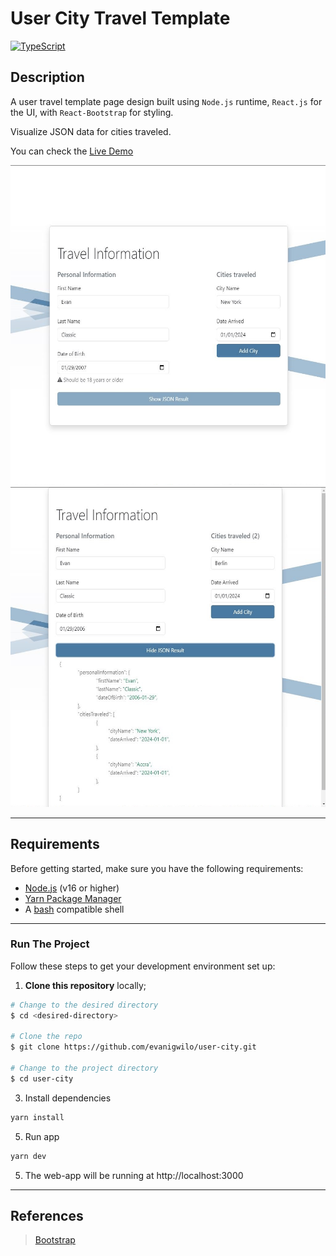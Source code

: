 # User City Travel Template

[![TypeScript](https://img.shields.io/badge/--3178C6?logo=typescript&logoColor=ffffff)](https://www.typescriptlang.org)

## Description

A user travel template page design built using `Node.js` runtime, `React.js` for the UI, with `React-Bootstrap` for styling.

Visualize JSON data for cities traveled.

You can check the [Live Demo](https://user-city.vercel.app/)

<p align="middle">
  <img src="/capture/1.jpg" width="100%" height='512px' />
  <img src="/capture/2.jpg" width="100%"  height='512px' />
</p>

---

## Requirements

Before getting started, make sure you have the following requirements:

- [Node.js](https://nodejs.org) (v16 or higher)
- [Yarn Package Manager](https://yarnpkg.com/)
- A [bash](https://www.gnu.org/software/bash) compatible shell

---

### Run The Project

Follow these steps to get your development environment set up:

1. **Clone this repository** locally;

```bash
# Change to the desired directory
$ cd <desired-directory>

# Clone the repo
$ git clone https://github.com/evanigwilo/user-city.git

# Change to the project directory
$ cd user-city
```

3. Install dependencies

```bash
yarn install
```

5. Run app

```bash
yarn dev
```

5. The web-app will be running at http://localhost:3000

---

## References

> [Bootstrap](https://getbootstrap.com/)
